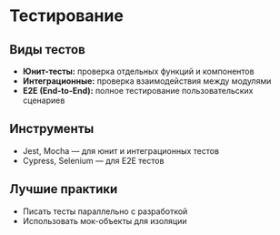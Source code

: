 # Тестирование

## Виды тестов
- **Юнит-тесты:** проверка отдельных функций и компонентов  
- **Интеграционные:** проверка взаимодействия между модулями  
- **E2E (End-to-End):** полное тестирование пользовательских сценариев

## Инструменты
- Jest, Mocha — для юнит и интеграционных тестов  
- Cypress, Selenium — для E2E тестов

## Лучшие практики
- Писать тесты параллельно с разработкой  
- Использовать мок-объекты для изоляции
